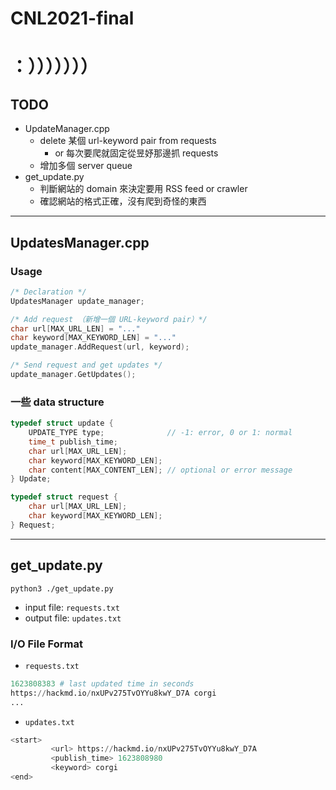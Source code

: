 # CNL2021-final
# ：）））））））
## TODO
- UpdateManager.cpp
    - delete 某個 url-keyword pair from requests
        - or 每次要爬就固定從昱妤那邊抓 requests
    - 增加多個 server queue
- get_update.py
    - 判斷網站的 domain 來決定要用 RSS feed or crawler
    - 確認網站的格式正確，沒有爬到奇怪的東西

---
## UpdatesManager.cpp
### Usage
```cpp
/* Declaration */
UpdatesManager update_manager;

/* Add request （新增一個 URL-keyword pair）*/
char url[MAX_URL_LEN] = "..."
char keyword[MAX_KEYWORD_LEN] = "..."
update_manager.AddRequest(url, keyword);

/* Send request and get updates */
update_manager.GetUpdates();
```


### 一些 data structure
```cpp
typedef struct update {
    UPDATE_TYPE type;              // -1: error, 0 or 1: normal
    time_t publish_time;
    char url[MAX_URL_LEN];
    char keyword[MAX_KEYWORD_LEN];
    char content[MAX_CONTENT_LEN]; // optional or error message
} Update;

typedef struct request {
    char url[MAX_URL_LEN];
    char keyword[MAX_KEYWORD_LEN];
} Request;

```
----
## get_update.py
```
python3 ./get_update.py
```
- input file: `requests.txt`
- output file: `updates.txt`

### I/O File Format
- `requests.txt`
```python
1623808383 # last updated time in seconds
https://hackmd.io/nxUPv275TvOYYu8kwY_D7A corgi
...
```

- `updates.txt`
```python
<start>
         <url> https://hackmd.io/nxUPv275TvOYYu8kwY_D7A
         <publish_time> 1623808980
         <keyword> corgi
<end>
```


